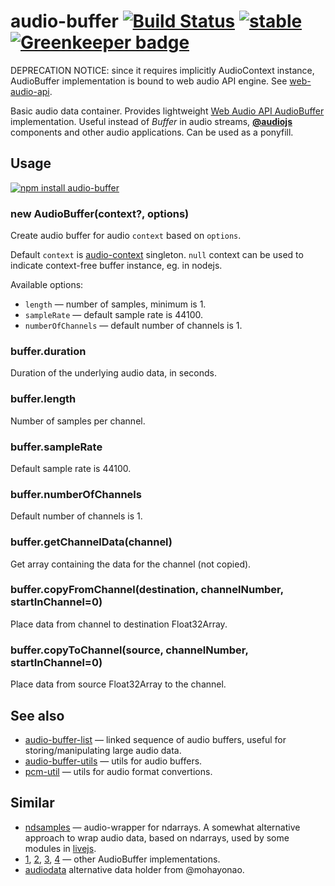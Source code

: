 # audio-buffer [![Build Status](https://travis-ci.org/audiojs/audio-buffer.svg?branch=master)](https://travis-ci.org/audiojs/audio-buffer) [![stable](https://img.shields.io/badge/stability-stable-brightgreen.svg)](http://github.com/badges/stability-badges) [![Greenkeeper badge](https://badges.greenkeeper.io/audiojs/audio-buffer.svg)](https://greenkeeper.io/)

DEPRECATION NOTICE: since it requires implicitly AudioContext instance, AudioBuffer implementation is bound to web audio API engine. See [web-audio-api](https://github.com/audiojs/web-audio-api).

Basic audio data container. Provides lightweight [Web Audio API AudioBuffer](https://developer.mozilla.org/en-US/docs/Web/API/AudioBuffer) implementation. Useful instead of _Buffer_ in audio streams, [**@audiojs**](https://github.com/audiojs) components and other audio applications. Can be used as a ponyfill.

## Usage

[![npm install audio-buffer](https://nodei.co/npm/audio-buffer.png?mini=true)](https://npmjs.org/package/audio-buffer/)

### new AudioBuffer(context?, options)

Create audio buffer for audio `context` based on `options`.

Default `context` is [audio-context](https://npmjs.org/package/audio-context) singleton. `null` context can be used to indicate context-free buffer instance, eg. in nodejs.

Available options:

* `length` — number of samples, minimum is 1.
* `sampleRate` — default sample rate is 44100.
* `numberOfChannels` — default number of channels is 1.

### buffer.duration

Duration of the underlying audio data, in seconds.

### buffer.length

Number of samples per channel.

### buffer.sampleRate

Default sample rate is 44100.

### buffer.numberOfChannels

Default number of channels is 1.

### buffer.getChannelData(channel)

Get array containing the data for the channel (not copied).

### buffer.copyFromChannel(destination, channelNumber, startInChannel=0)

Place data from channel to destination Float32Array.

### buffer.copyToChannel(source, channelNumber, startInChannel=0)

Place data from source Float32Array to the channel.


## See also

* [audio-buffer-list](https://github.com/audiojs/audio-buffer-list) — linked sequence of audio buffers, useful for storing/manipulating large audio data.
* [audio-buffer-utils](https://github.com/audiojs/audio-buffer-utils) — utils for audio buffers.
* [pcm-util](https://npmjs.org/package/pcm-util) — utils for audio format convertions.

## Similar

* [ndsamples](https://github.com/livejs/ndsamples) — audio-wrapper for ndarrays. A somewhat alternative approach to wrap audio data, based on ndarrays, used by some modules in [livejs](https://github.com/livejs).
* [1](https://www.npmjs.com/package/audiobuffer), [2](https://www.npmjs.com/package/audio-buffer), [3](https://github.com/sebpiq/node-web-audio-api/blob/master/lib/AudioBuffer.js), [4](https://developer.mozilla.org/en-US/docs/Web/API/AudioBuffer) — other AudioBuffer implementations.
* [audiodata](https://www.npmjs.com/package/audiodata) alternative data holder from @mohayonao.
